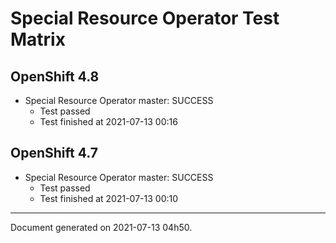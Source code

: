 
Special Resource Operator Test Matrix
=====================================

OpenShift 4.8
-------------


* Special Resource Operator master: SUCCESS
  - Test passed
  - Test finished at 2021-07-13 00:16

OpenShift 4.7
-------------


* Special Resource Operator master: SUCCESS
  - Test passed
  - Test finished at 2021-07-13 00:10


---
Document generated on 2021-07-13 04h50.
